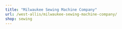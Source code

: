 ```yaml
---
title: "Milwaukee Sewing Machine Company"
url: /west-allis/milwaukee-sewing-machine-company/
shop: sewing
---
```

